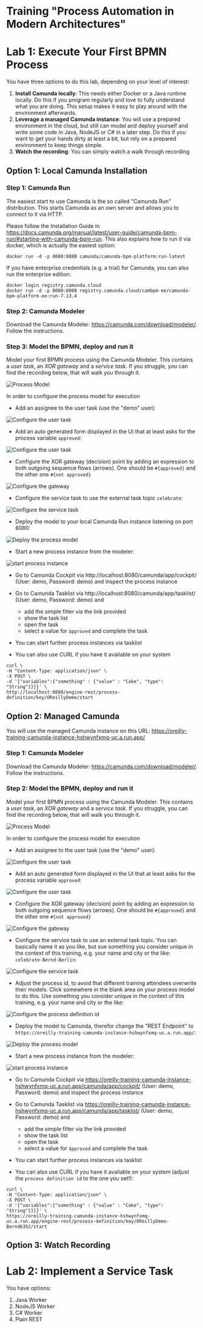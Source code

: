 # Training "Process Automation in Modern Architectures"


# Lab 1: Execute Your First BPMN Process

You have three options to do this lab, depending on your level of interest:

1. **Install Camunda locally**: This needs either Docker or a Java runtime locally. Do this if you program regularly and love to fully understand what you are doing. This setup makes it easy to play around with the environment afterwards.
2. **Leverage a managed Camunda instance**: You will use a prepared environment in the cloud, but still can model and deploy yourself and write some code in Java, NodeJS or C# in a later step. Do this if you want to get your hands dirty at least a bit, but rely on a prepared environment to keep things simple.
3. **Watch the recording**: You can simply watch a walk through recording


## Option 1: Local Camunda Installation

### Step 1: Camunda Run

The easiest start to use Camunda is the so called "Camunda Run" distribution. This starts Camunda as an own server and allows you to connect to it via HTTP.

Please follow the Installation Guide in https://docs.camunda.org/manual/latest/user-guide/camunda-bpm-run/#starting-with-camunda-bpm-run. This also explains how to run it via docker, which is actually the easiest option:

```
docker run -d -p 8080:8080 camunda/camunda-bpm-platform:run-latest
```

If you have enterprise credentials (e.g. a trial) for Camunda, you can also run the enterprise edition:

```
docker login registry.camunda.cloud
docker run -d -p 8080:8080 registry.camunda.cloud/cambpm-ee/camunda-bpm-platform-ee:run-7.13.4
```

### Step 2: Camunda Modeler

Download the Camunda Modeler: https://camunda.com/download/modeler/. Follow the instructions.

### Step 3: Model the BPMN, deploy and run it

Model your first BPMN process using the Camunda Modeler. This contains a *user task*, an *XOR gateway* and a *service task*. If you struggle, you can find the recording below, that will walk you through it.

![Process Model](docs/final-process.png)

In order to configure the process model for execution

* Add an assignee to the user task (use the "demo" user):

![Configure the user task](docs/userTask.png)

* Add an auto generated form displayed in the UI that at least asks for the process variable `approved`:

![Configure the user task](docs/userTaskForm.png)

* Configure the XOR gateway (decision) point by adding an expression to both outgoing sequence flows (arrows). One should be `#{approved}` and the other one `#{not approved}`

![Configure the gateway](docs/gateway.png)

* Configure the service task to use the external task topic `celebrate`:

![Configure the service task](docs/serviceTask.png)

* Deploy the model to your local Camunda Run instance listening on port 8080:

![Deploy the process model](docs/deploy.png)

* Start a new process instance from the modeler:

![start process instance](docs/startInstance.png)

* Go to Camunda Cockpit via http://localhost:8080/camunda/app/cockpit/ (User: demo, Password: demo) and inspect the process instance

* Go to Camunda Tasklist via http://localhost:8080/camunda/app/tasklist/ (User: demo, Password: demo) and
  * add the simple filter via the link provided
  * show the task list
  * open the task
  * select a value for `àpproved` and complete the task

* You can start further process instances via tasklist

* You can also use CURL if you have it available on your system

```
curl \
-H "Content-Type: application/json" \
-X POST \
-d '{"variables":{"something" : {"value" : "Cake", "type": "String"}}}}' \
http://localhost:8080/engine-rest/process-definition/key/OReillyDemo/start
```





## Option 2: Managed Camunda

You will use the managed Camunda instance on this URL: https://oreilly-training-camunda-instance-hshwynfxmq-uc.a.run.app/


### Step 1: Camunda Modeler

Download the Camunda Modeler: https://camunda.com/download/modeler/. Follow the instructions.


### Step 2: Model the BPMN, deploy and run it

Model your first BPMN process using the Camunda Modeler. This contains a *user task*, an *XOR gateway* and a *service task*. If you struggle, you can find the recording below, that will walk you through it.

![Process Model](docs/final-process.png)

In order to configure the process model for execution

* Add an assignee to the user task (use the "demo" user):

![Configure the user task](docs/userTask.png)

* Add an auto generated form displayed in the UI that at least asks for the process variable `approved`:

![Configure the user task](docs/userTaskForm.png)

* Configure the XOR gateway (decision) point by adding an expression to both outgoing sequence flows (arrows). One should be `#{approved}` and the other one `#{not approved}`

![Configure the gateway](docs/gateway.png)

* Configure the service task to use an external task topic. You can basically name it as you like, but sue something you consider unique in the context of this training, e.g. your name and city or the like: `celebrate-Bernd-Berlin`:

![Configure the service task](docs/serviceTask.png)

* Adjust the process id, to avoid that different training attendees overwrite their models. Click somewhere in the blank area on your process model to do this. Use something you consider unique in the context of this training, e.g. your name and city or the like:

![Configure the process definition id](docs/processDefinitionKey.png)

* Deploy the model to Camunda, therefor change the "REST Endpoint" to `https://oreilly-training-camunda-instance-hshwynfxmq-uc.a.run.app/`:

![Deploy the process model](docs/deployCloud.png)

* Start a new process instance from the modeler:

![start process instance](docs/startInstance.png)

* Go to Camunda Cockpit via https://oreilly-training-camunda-instance-hshwynfxmq-uc.a.run.app/camunda/app/cockpit/ (User: demo, Password: demo) and inspect the process instance

* Go to Camunda Tasklist via https://oreilly-training-camunda-instance-hshwynfxmq-uc.a.run.app/camunda/app/tasklist/ (User: demo, Password: demo) and
  * add the simple filter via the link provided
  * show the task list
  * open the task
  * select a value for `àpproved` and complete the task

* You can start further process instances via tasklist

* You can also use CURL if you have it available on your system (adjust the `process definition id` to the one you set!):

```
curl \
-H "Content-Type: application/json" \
-X POST \
-d '{"variables":{"something" : {"value" : "Cake", "type": "String"}}}}' \
https://oreilly-training-camunda-instance-hshwynfxmq-uc.a.run.app/engine-rest/process-definition/key/OReillyDemo-Bernd6352/start
```

## Option 3: Watch Recording






# Lab 2: Implement a Service Task

You have options:

1. Java Worker
2. NodeJS Worker
3. C# Worker
4. Plain REST
